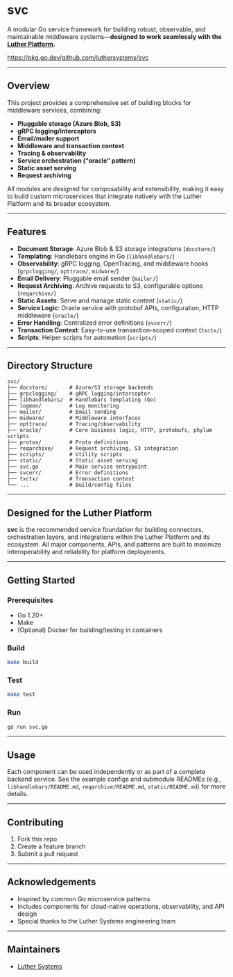 # svc

A modular Go service framework for building robust, observable, and maintainable middleware systems—**designed to work seamlessly with the [Luther Platform](https://luthersystems.com).**

<https://pkg.go.dev/github.com/luthersystems/svc>

---

## Overview

This project provides a comprehensive set of building blocks for middleware services, combining:

- **Pluggable storage (Azure Blob, S3)**
- **gRPC logging/interceptors**
- **Email/mailer support**
- **Middleware and transaction context**
- **Tracing & observability**
- **Service orchestration ("oracle" pattern)**
- **Static asset serving**
- **Request archiving**

All modules are designed for composability and extensibility, making it easy to build custom microservices that integrate natively with the Luther Platform and its broader ecosystem.

---

## Features

- **Document Storage**: Azure Blob & S3 storage integrations (`docstore/`)
- **Templating**: Handlebars engine in Go (`libhandlebars/`)
- **Observability**: gRPC logging, OpenTracing, and middleware hooks (`grpclogging/`, `opttrace/`, `midware/`)
- **Email Delivery**: Pluggable email sender (`mailer/`)
- **Request Archiving**: Archive requests to S3, configurable options (`reqarchive/`)
- **Static Assets**: Serve and manage static content (`static/`)
- **Service Logic**: Oracle service with protobuf APIs, configuration, HTTP middleware (`oracle/`)
- **Error Handling**: Centralized error definitions (`svcerr/`)
- **Transaction Context**: Easy-to-use transaction-scoped context (`txctx/`)
- **Scripts**: Helper scripts for automation (`scripts/`)

---

## Directory Structure

```
svc/
├── docstore/       # Azure/S3 storage backends
├── grpclogging/    # gRPC logging/interceptor
├── libhandlebars/  # Handlebars templating (Go)
├── logmon/         # Log monitoring
├── mailer/         # Email sending
├── midware/        # Middleware interfaces
├── opttrace/       # Tracing/observability
├── oracle/         # Core business logic, HTTP, protobufs, phylum scripts
├── protos/         # Proto definitions
├── reqarchive/     # Request archiving, S3 integration
├── scripts/        # Utility scripts
├── static/         # Static asset serving
├── svc.go          # Main service entrypoint
├── svcerr/         # Error definitions
├── txctx/          # Transaction context
└── ...             # Build/config files
```

---

## Designed for the Luther Platform

**svc** is the recommended service foundation for building connectors, orchestration layers, and integrations within the Luther Platform and its ecosystem. All major components, APIs, and patterns are built to maximize interoperability and reliability for platform deployments.

---

## Getting Started

### Prerequisites

- Go 1.20+
- Make
- (Optional) Docker for building/testing in containers

### Build

```bash
make build
```

### Test

```bash
make test
```

### Run

```bash
go run svc.go
```

---

## Usage

Each component can be used independently or as part of a complete backend service.
See the example configs and submodule READMEs (e.g., `libhandlebars/README.md`, `reqarchive/README.md`, `static/README.md`) for more details.

---

## Contributing

1. Fork this repo
2. Create a feature branch
3. Submit a pull request

---

## Acknowledgements

- Inspired by common Go microservice patterns
- Includes components for cloud-native operations, observability, and API design
- Special thanks to the Luther Systems engineering team

---

## Maintainers

- [Luther Systems](https://github.com/luthersystems)
